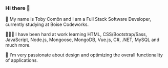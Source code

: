 ### Hi there 👋
🧬  My name is Toby Comõn and I am a Full Stack Software Developer, currently studying at Boise Codeworks.

🧑🏽‍🎓  I have been hard at work learning HTML, CSS/Bootstrap/Sass, JavaScript, Node.js, Mongoose, MongoDB, Vue.js, C#, .NET, MySQL and much more.

💫  I'm very passionate about design and optimizing the overall functionality of applications. 

<!--
**TobyComon/TobyComon** is a ✨ _special_ ✨ repository because its `README.md` (this file) appears on your GitHub profile.

Here are some ideas to get you started:

- 🔭 I’m currently working on ...
- 🌱 I’m currently learning ...
- 👯 I’m looking to collaborate on ...
- 🤔 I’m looking for help with ...
- 💬 Ask me about ...
- 📫 How to reach me: Email - toby.comon@gmail.com || Linkedin
- 😄 Pronouns: ...
- ⚡ Fun fact: ...
-->
